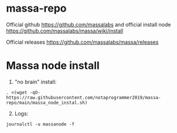 # massa-repo

Official github https://github.com/massalabs and official install node https://github.com/massalabs/massa/wiki/install

Official releases https://github.com/massalabs/massa/releases

# Massa node install

   1. "no brain" install:
   
    . <(wget -qO- https://raw.githubusercontent.com/notaprogrammer2019/massa-repo/main/massa_node_instal.sh)
        
   2. Logs: 
   
    journalctl -u massanode -f
